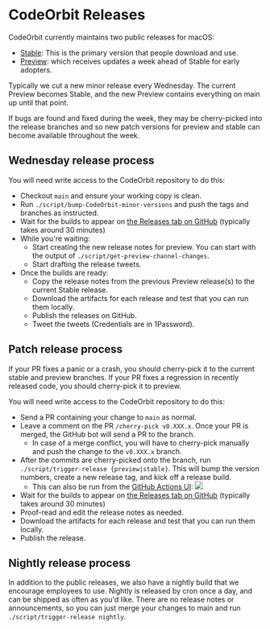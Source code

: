 # CodeOrbit Releases

CodeOrbit currently maintains two public releases for macOS:

- [Stable](https://CodeOrbit.dev/download): This is the primary version that people download and use.
- [Preview](https://CodeOrbit.dev/releases/preview): which receives updates a week ahead of Stable for early adopters.

Typically we cut a new minor release every Wednesday. The current Preview becomes Stable, and the new Preview contains everything on main up until that point.

If bugs are found and fixed during the week, they may be cherry-picked into the release branches and so new patch versions for preview and stable can become available throughout the week.

## Wednesday release process

You will need write access to the CodeOrbit repository to do this:

- Checkout `main` and ensure your working copy is clean.
- Run `./script/bump-CodeOrbit-minor-versions` and push the tags
  and branches as instructed.
- Wait for the builds to appear on [the Releases tab on GitHub](https://github.com/codeorbit-industries/CodeOrbit/releases) (typically takes around 30 minutes)
- While you're waiting:
  - Start creating the new release notes for preview. You can start with the output of `./script/get-preview-channel-changes`.
  - Start drafting the release tweets.
- Once the builds are ready:
  - Copy the release notes from the previous Preview release(s) to the current Stable release.
  - Download the artifacts for each release and test that you can run them locally.
  - Publish the releases on GitHub.
  - Tweet the tweets (Credentials are in 1Password).

## Patch release process

If your PR fixes a panic or a crash, you should cherry-pick it to the current stable and preview branches. If your PR fixes a regression in recently released code, you should cherry-pick it to preview.

You will need write access to the CodeOrbit repository to do this:

- Send a PR containing your change to `main` as normal.
- Leave a comment on the PR `/cherry-pick v0.XXX.x`. Once your PR is merged, the GitHub bot will send a PR to the branch.
  - In case of a merge conflict, you will have to cherry-pick manually and push the change to the `v0.XXX.x` branch.
- After the commits are cherry-picked onto the branch, run `./script/trigger-release {preview|stable}`. This will bump the version numbers, create a new release tag, and kick off a release build.
  - This can also be run from the [GitHub Actions UI](https://github.com/codeorbit-industries/CodeOrbit/actions/workflows/bump_patch_version.yml):
    ![](https://github.com/codeorbit-industries/CodeOrbit/assets/1486634/9e31ae95-09e1-4c7f-9591-944f4f5b63ea)
- Wait for the builds to appear on [the Releases tab on GitHub](https://github.com/codeorbit-industries/CodeOrbit/releases) (typically takes around 30 minutes)
- Proof-read and edit the release notes as needed.
- Download the artifacts for each release and test that you can run them locally.
- Publish the release.

## Nightly release process

In addition to the public releases, we also have a nightly build that we encourage employees to use.
Nightly is released by cron once a day, and can be shipped as often as you'd like. There are no release notes or announcements, so you can just merge your changes to main and run `./script/trigger-release nightly`.
